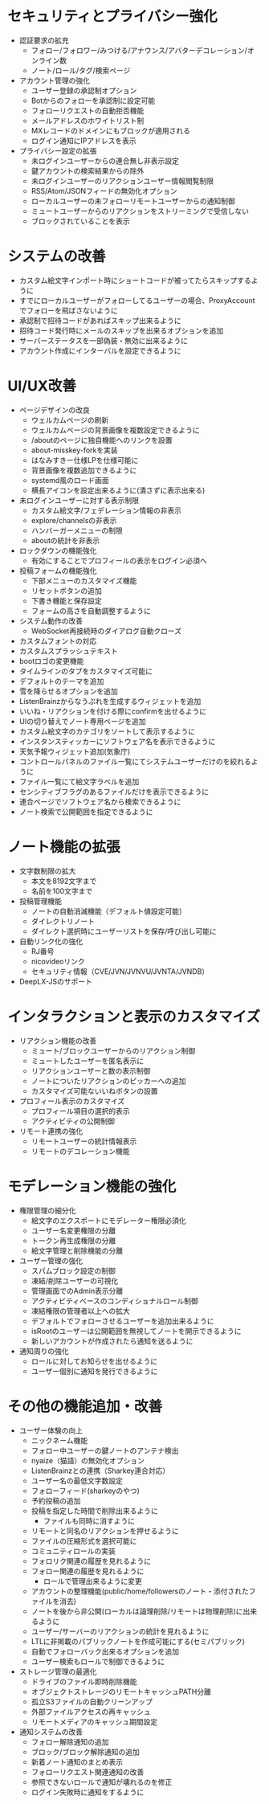 # セキュリティとプライバシー強化
- 認証要求の拡充
  - フォロー/フォロワー/みつける/アナウンス/アバターデコレーション/オンライン数
  - ノート/ロール/タグ/検索ページ
- アカウント管理の強化
  - ユーザー登録の承認制オプション
  - Botからのフォローを承認制に設定可能
  - フォローリクエストの自動拒否機能
  - メールアドレスのホワイトリスト制
  - MXレコードのドメインにもブロックが適用される
  - ログイン通知にIPアドレスを表示
- プライバシー設定の拡張
  - 未ログインユーザーからの連合無し非表示設定
  - 鍵アカウントの検索結果からの除外
  - 未ログインユーザーのリアクションユーザー情報閲覧制限
  - RSS/Atom/JSONフィードの無効化オプション
  - ローカルユーザーの未フォローリモートユーザーからの通知制御
  - ミュートユーザーからのリアクションをストリーミングで受信しない
  - ブロックされていることを表示

# システムの改善
- カスタム絵文字インポート時にショートコードが被ってたらスキップするように
- すでにローカルユーザーがフォローしてるユーザーの場合、ProxyAccountでフォローを飛ばさないように
- 承認制で招待コードがあればスキップ出来るように
- 招待コード発行時にメールのスキップを出来るオプションを追加
- サーバーステータスを一部偽装・無効に出来るように
- アカウント作成にインターバルを設定できるように

# UI/UX改善
- ページデザインの改良
  - ウェルカムページの刷新
  - ウェルカムページの背景画像を複数設定できるように
  - /aboutのページに独自機能へのリンクを設置
  - about-misskey-forkを実装
  - はなみすきー仕様LPを仕様可能に
  - 背景画像を複数追加できるように
  - systemd風のロード画面
  - 横長アイコンを設定出来るように(潰さずに表示出来る)
- 未ログインユーザーに対する表示制限
  - カスタム絵文字/フェデレーション情報の非表示
  - explore/channelsの非表示
  - ハンバーガーメニューの制限
  - aboutの統計を非表示
- ロックダウンの機能強化
	- 有効にすることでプロフィールの表示をログイン必須へ
- 投稿フォームの機能強化
  - 下部メニューのカスタマイズ機能
  - リセットボタンの追加
  - 下書き機能と保存設定
  - フォームの高さを自動調整するように
- システム動作の改善
  - WebSocket再接続時のダイアログ自動クローズ
- カスタムフォントの対応
- カスタムスプラッシュテキスト
- bootロゴの変更機能
- タイムラインのタブをカスタマイズ可能に
- デフォルトのテーマを追加
- 雪を降らせるオプションを追加
- ListenBrainzからなうぷれを生成するウィジェットを追加
- いいね・リアクションを付ける際にconfirmを出せるように
- UIの切り替えでノート専用ページを追加
- カスタム絵文字のカテゴリをソートして表示するように
- インスタンスティッカーにソフトウェア名を表示できるように
- 天気予報ウィジェット追加(気象庁)
- コントロールパネルのファイル一覧にてシステムユーザーだけのを絞れるように
- ファイル一覧にて絵文字ラベルを追加
- センシティブフラグのあるファイルだけを表示できるように
- 連合ページでソフトウェア名から検索できるように
- ノート検索で公開範囲を指定できるように

# ノート機能の拡張
- 文字数制限の拡大
  - 本文を8192文字まで
  - 名前を100文字まで
- 投稿管理機能
  - ノートの自動消滅機能（デフォルト値設定可能）
  - ダイレクトリノート
  - ダイレクト選択時にユーザーリストを保存/呼び出し可能に
- 自動リンク化の強化
  - RJ番号
  - nicovideoリンク
  - セキュリティ情報（CVE/JVN/JVNVU/JVNTA/JVNDB）
- DeepLX-JSのサポート

# インタラクションと表示のカスタマイズ
- リアクション機能の改善
  - ミュート/ブロックユーザーからのリアクション制御
  - ミュートしたユーザーを匿名表示に
  - リアクションユーザーと数の表示制御
  - ノートについたリアクションのピッカーへの追加
  - カスタマイズ可能ないいねボタンの設置
- プロフィール表示のカスタマイズ
  - プロフィール項目の選択的表示
  - アクティビティの公開制御
- リモート連携の強化
  - リモートユーザーの統計情報表示
  - リモートのデコレーション機能

# モデレーション機能の強化
- 権限管理の細分化
  - 絵文字のエクスポートにモデレーター権限必須化
  - ユーザー名変更権限の分離
  - トークン再生成権限の分離
  - 絵文字管理と削除機能の分離
- ユーザー管理の強化
  - スパムブロック設定の制御
  - 凍結/削除ユーザーの可視化
  - 管理画面でのAdmin表示分離
  - アクティビティベースのコンディショナルロール制御
  - 凍結権限の管理者以上への拡大
  - デフォルトでフォローさせるユーザーを追加出来るように
  - isRootのユーザーは公開範囲を無視してノートを開示できるように
  - 新しいアカウントが作成されたら通知を送るように
- 通知周りの強化
  - ロールに対してお知らせを出せるように
  - ユーザー個別に通知を発行できるように

# その他の機能追加・改善
- ユーザー体験の向上
  - ニックネーム機能
  - フォロー中ユーザーの鍵ノートのアンテナ検出
  - nyaize（猫語）の無効化オプション
  - ListenBrainzとの連携（Sharkey連合対応）
  - ユーザー名の最低文字数設定
  - フォローフィード(sharkeyのやつ)
  - 予約投稿の追加
  - 投稿を指定した時間で削除出来るように
    - ファイルも同時に消すように
  - リモートと同名のリアクションを押せるように
  - ファイルの圧縮形式を選択可能に
  - コミュニティロールの実装
  - フォロリク関連の履歴を見れるように
  - フォロー関連の履歴を見れるように
     - ロールで管理出来るように変更
  - アカウントの整理機能(public/home/followersのノート・添付されたファイルを消去)
  - ノートを後から非公開(ローカルは論理削除/リモートは物理削除)に出来るように
  - ユーザー/サーバーのリアクションの統計を見れるように
  - LTLに非掲載のパブリックノートを作成可能にする(セミパブリック)
  - 自動でフォローバック出来るオプションを追加
  - ユーザー検索もロールで制御できるように
- ストレージ管理の最適化
  - ドライブのファイル即時削除機能
  - オブジェクトストレージのリモートキャッシュPATH分離
  - 孤立S3ファイルの自動クリーンアップ
  - 外部ファイルアクセスの再キャッシュ
  - リモートメディアのキャッシュ期間設定
- 通知システムの改善
  - フォロー解除通知の追加
  - ブロック/ブロック解除通知の追加
  - 新着ノート通知のまとめ表示
  - フォローリクエスト関連通知の改善
  - 参照できないロールで通知が壊れるのを修正
  - ログイン失敗時に通知をするように
